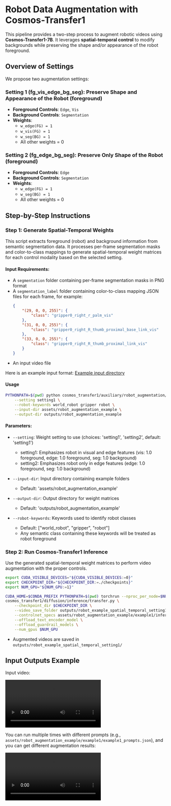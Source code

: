 # Robot Data Augmentation with Cosmos-Transfer1

This pipeline provides a two-step process to augment robotic videos using **Cosmos-Transfer1-7B**. It leverages **spatial-temporal control** to modify backgrounds while preserving the shape and/or appearance of the robot foreground.

## Overview of Settings

We propose two augmentation settings:

### Setting 1 (fg_vis_edge_bg_seg): Preserve Shape and Appearance of the Robot (foreground)
- **Foreground Controls**: `Edge`, `Vis`
- **Background Controls**: `Segmentation`
- **Weights**:
  - `w_edge(FG) = 1`
  - `w_vis(FG) = 1`
  - `w_seg(BG) = 1`
  - All other weights = 0

### Setting 2 (fg_edge_bg_seg): Preserve Only Shape of the Robot (foreground)
- **Foreground Controls**: `Edge`
- **Background Controls**: `Segmentation`
- **Weights**:
  - `w_edge(FG) = 1`
  - `w_seg(BG) = 1`
  - All other weights = 0

## Step-by-Step Instructions

### Step 1: Generate Spatial-Temporal Weights

This script extracts foreground (robot) and background information from semantic segmentation data. It processes per-frame segmentation masks and color-to-class mappings to generate spatial-temporal weight matrices for each control modality based on the selected setting.

#### Input Requirements:
- A `segmentation` folder containing per-frame segmentation masks in PNG format
- A `segmentation_label` folder containing color-to-class mapping JSON files for each frame, for example:
  ```json
  {
      "(29, 0, 0, 255)": {
          "class": "gripper0_right_r_palm_vis"
      },
      "(31, 0, 0, 255)": {
          "class": "gripper0_right_R_thumb_proximal_base_link_vis"
      },
      "(33, 0, 0, 255)": {
          "class": "gripper0_right_R_thumb_proximal_link_vis"
      }
  }
  ```
- An input video file

Here is an example input format:
[Example input directory](https://github.com/google-deepmind/cosmos/tree/main/assets/robot_augmentation_example/example1)

#### Usage

```bash
PYTHONPATH=$(pwd) python cosmos_transfer1/auxiliary/robot_augmentation/spatial_temporal_weight.py \
    --setting setting1 \
    --robot-keywords world_robot gripper robot \
    --input-dir assets/robot_augmentation_example \
    --output-dir outputs/robot_augmentation_example
```

#### Parameters:

* `--setting`: Weight setting to use (choices: 'setting1', 'setting2', default: 'setting1')
  * setting1: Emphasizes robot in visual and edge features (vis: 1.0 foreground, edge: 1.0 foreground, seg: 1.0 background)
  * setting2: Emphasizes robot only in edge features (edge: 1.0 foreground, seg: 1.0 background)

* `--input-dir`: Input directory containing example folders
  * Default: 'assets/robot_augmentation_example'

* `--output-dir`: Output directory for weight matrices
  * Default: 'outputs/robot_augmentation_example'

* `--robot-keywords`: Keywords used to identify robot classes
  * Default: ["world_robot", "gripper", "robot"]
  * Any semantic class containing these keywords will be treated as robot foreground

### Step 2: Run Cosmos-Transfer1 Inference

Use the generated spatial-temporal weight matrices to perform video augmentation with the proper controls.

```bash
export CUDA_VISIBLE_DEVICES="${CUDA_VISIBLE_DEVICES:=0}"
export CHECKPOINT_DIR="${CHECKPOINT_DIR:=./checkpoints}"
export NUM_GPU="${NUM_GPU:=1}"

CUDA_HOME=$CONDA_PREFIX PYTHONPATH=$(pwd) torchrun --nproc_per_node=$NUM_GPU --nnodes=1 --node_rank=0 \
cosmos_transfer1/diffusion/inference/transfer.py \
    --checkpoint_dir $CHECKPOINT_DIR \
    --video_save_folder outputs/robot_example_spatial_temporal_setting1 \
    --controlnet_specs assets/robot_augmentation_example/example1/inference_cosmos_transfer1_robot_spatiotemporal_weights.json \
    --offload_text_encoder_model \
    --offload_guardrail_models \
    --num_gpus $NUM_GPU
```

- Augmented videos are saved in `outputs/robot_example_spatial_temporal_setting1/`

## Input Outputs Example

Input video:

<video src="https://github.com/user-attachments/assets/9c2df99d-7d0c-4dcf-af87-4ec9f65328ed">
  Your browser does not support the video tag.
</video>

You can run multiple times with different prompts (e.g., `assets/robot_augmentation_example/example1/example1_prompts.json`), and you can get different augmentation results:

<video src="https://github.com/user-attachments/assets/6dee15f5-9d8b-469a-a92a-3419cb466d44">
  Your browser does not support the video tag.
</video>
